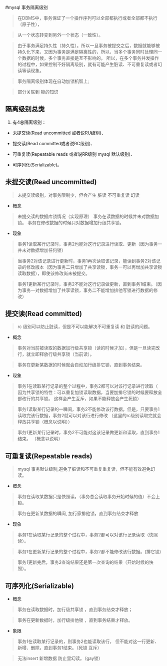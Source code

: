 #mysql 事务隔离级别
> 在DBMS中，事务保证了一个操作序列可以全部都执行或者全部都不执行（原子性），

>从一个状态转变到另外一个状态（一致性）。

> 由于事务满足持久性（持久性）。所以一旦事务被提交之后，数据就能够被持久化下来，又因为事务是满足隔离性的，所以，当多个事务同时处理同一个数据的时候，多个事务直接是互不影响的，
所以，在多个事务并发操作的过程中，如果控制不好隔离级别，就有可能产生脏读、不可重复读或者幻读等读现象。

> 事务隔离级别体现在自动加锁机智上;

> 部分关联到 锁的知识

隔离级别总类
------------------

1. 有4总隔离级别：

+ 未提交读(Read uncommitted 或者说RU级别)、

+ 提交读(Read committed或者说RC级别)、

+ 可重复读(Repeatable reads 或者说RR级别 mysql 默认级别)、

+ 可序列化(Serializable)。

未提交读(Read uncommitted)
---------------------------------------
> 未提交读级别，对事务限制少，但会产生 脏读 不可重复读 幻读
+ 概念

> 未提交读的数据库锁情况（实现原理）
  事务在读数据的时候并未对数据加锁。
  事务在修改数据的时候只对数据增加行级共享锁。

+ 现象

> 事务1读取某行记录时，事务2也能对这行记录进行读取、更新（因为事务一并未对数据增加任何锁）

> 当事务2对该记录进行更新时，事务1再次读取该记录，能读到事务2对该记录的修改版本（因为事务二只增加了共享读锁，事务一可以再增加共享读锁读取数据），即使该修改尚未被提交。

> 事务1更新某行记录时，事务2不能对这行记录做更新，直到事务1结束。（因为事务一对数据增加了共享读锁，事务二不能增加排他写锁进行数据的修改）

提交读(Read committed)
-------------------------------

> rc 级别可以防止脏读，但是不可以能解决不可重复读 和 脏读的问题。

+ 概念

> 事务对当前被读取的数据加行级共享锁（读的时候才加），但是一旦读完改行，就立即释放行级共享锁（当前读）。

> 事务在更新某数据的时候就会自动加行级排它锁，直到事务结束。

+ 现象

> 事务1在读取某行记录的整个过程中，事务2都可以对该行记录进行读取（
因为共享锁的特性：可以重复加锁读取数据，当要加排它锁的时候要释放全部改行的共享锁。
这样会产生互斥，如果不能释放会产生死锁）

> 事务1读取某行记录的一瞬间，事务2不能修改该行数据，但是，只要事务1读取完该行数据，事务2就可以对该行进行修改
（这里的rc级别读取完就会释放共享锁（概念以说明））

> 事务1更新某行记录时，事务2不可能对这该记录做更新和读取，直到事务1结束。
（概念以说明）

可重复读(Repeatable reads) 
-------------------------------
> mysql 事务默认级别,避免了脏读和不可重复重复读，但不能有效避免幻读。

+ 概念

> 事务在读取某数据只是快照读，（事务总会读取事务开始时候的值）不会上锁。

> 事务在更新某数据的瞬间, 加行家排他锁，直到事务结束才释放

+ 现象

> 事务1在读取某行记录的整个过程中，事务2都可以对该行记录读取（快照读）。

> 事务1在更新某行记录的整个过程中，事务2都不能修改该行数据。(排它锁)

> 事务1更新完后，事务2查询结果还是第一次查询的结果（开始时候的快照）。

可序列化(Serializable)
------------------------  

+ 概念

> 事务在读取数据时，加行级共享锁 ，直到事务结束才释放；

> 事务在更新数据时，加行级排他锁 ，直到事务结束才释放。

+ 象限

> 事务1在读取某行记录的，则事务2也能读取该行，
  但不能对这一行更新、新增、删除，直到事务1结束。（死锁 互斥）

> 无法insert 新增数据 防止里幻读。（gay锁）

